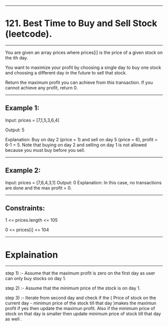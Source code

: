 -------------------------------------
# 121. Best Time to Buy and Sell Stock (leetcode).
------------------------------------

You are given an array prices where prices[i] is the price of a given stock on the ith day.

You want to maximize your profit by choosing a single day to buy one stock and choosing a different day in the future to sell that stock.

Return the maximum profit you can achieve from this transaction. If you cannot achieve any profit, return 0.

 
-------------
Example 1:
-------------

Input: prices = [7,1,5,3,6,4]

Output: 5

Explanation: Buy on day 2 (price = 1) and sell on day 5 (price = 6), profit = 6-1 = 5.
Note that buying on day 2 and selling on day 1 is not allowed because you must buy before you sell.

---------
Example 2:
-------------

Input: prices = [7,6,4,3,1]
Output: 0
Explanation: In this case, no transactions are done and the max profit = 0.
 
--------------
Constraints:
----------------

1 <= prices.length <= 105

0 <= prices[i] <= 104

----------------
# Explaination
----------------

step 1) :- Assume that the maximum profit is zero on the first day as user can only buy stocks on day 1.

step 2) :- Assume that the minimum price of the stock is on day 1.

step 3) :- Iterate from second day and check if the ( Price of stock on the current day - minimun price of the stock till that day )makes the maximun profit
if yes then update  the maximun profit. Also if the minimum price of stock on that day is smaller then update minimum price of stock till that day as well .

